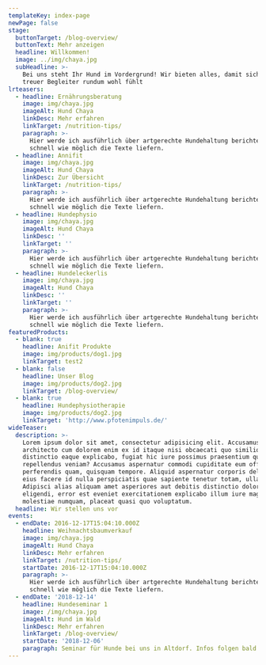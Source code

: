 ```yaml
---
templateKey: index-page
newPage: false
stage:
  buttonTarget: /blog-overview/
  buttonText: Mehr anzeigen
  headline: Willkommen!
  image: ../img/chaya.jpg
  subHeadline: >-
    Bei uns steht Ihr Hund im Vordergrund! Wir bieten alles, damit sich Ihr
    treuer Begleiter rundum wohl fühlt
lrteasers:
  - headline: Ernährungsberatung
    image: img/chaya.jpg
    imageAlt: Hund Chaya
    linkDesc: Mehr erfahren
    linkTarget: /nutrition-tips/
    paragraph: >-
      Hier werde ich ausführlich über artgerechte Hundehaltung berichten und so
      schnell wie möglich die Texte liefern.
  - headline: Annifit
    image: img/chaya.jpg
    imageAlt: Hund Chaya
    linkDesc: Zur Übersicht
    linkTarget: /nutrition-tips/
    paragraph: >-
      Hier werde ich ausführlich über artgerechte Hundehaltung berichten und so
      schnell wie möglich die Texte liefern.
  - headline: Hundephysio
    image: img/chaya.jpg
    imageAlt: Hund Chaya
    linkDesc: ''
    linkTarget: ''
    paragraph: >-
      Hier werde ich ausführlich über artgerechte Hundehaltung berichten und so
      schnell wie möglich die Texte liefern.
  - headline: Hundeleckerlis
    image: img/chaya.jpg
    imageAlt: Hund Chaya
    linkDesc: ''
    linkTarget: ''
    paragraph: >-
      Hier werde ich ausführlich über artgerechte Hundehaltung berichten und so
      schnell wie möglich die Texte liefern.
featuredProducts:
  - blank: true
    headline: Anifit Produkte
    image: img/products/dog1.jpg
    linkTarget: test2
  - blank: false
    headline: Unser Blog
    image: img/products/dog2.jpg
    linkTarget: /blog-overview/
  - blank: true
    headline: Hundephysiotherapie
    image: img/products/dog2.jpg
    linkTarget: 'http://www.pfotenimpuls.de/'
wideTeaser:
  description: >-
    Lorem ipsum dolor sit amet, consectetur adipisicing elit. Accusamus
    architecto cum dolorem enim ex id itaque nisi obcaecati quo similique! Amet
    distinctio eaque explicabo, fugiat hic iure possimus praesentium quibusdam
    repellendus veniam? Accusamus aspernatur commodi cupiditate eum officiis
    perferendis quam, quisquam tempore. Aliquid aspernatur corporis deleniti
    eius facere id nulla perspiciatis quae sapiente tenetur totam, ullam!
    Adipisci alias aliquam amet asperiores aut debitis distinctio dolor
    eligendi, error est eveniet exercitationem explicabo illum iure magnam
    molestiae numquam, placeat quasi quo voluptatum.
  headline: Wir stellen uns vor
events:
  - endDate: 2016-12-17T15:04:10.000Z
    headline: Weihnachtsbaumverkauf
    image: img/chaya.jpg
    imageAlt: Hund Chaya
    linkDesc: Mehr erfahren
    linkTarget: /nutrition-tips/
    startDate: 2016-12-17T15:04:10.000Z
    paragraph: >-
      Hier werde ich ausführlich über artgerechte Hundehaltung berichten und so
      schnell wie möglich die Texte liefern.
  - endDate: '2018-12-14'
    headline: Hundeseminar 1
    image: /img/chaya.jpg
    imageAlt: Hund im Wald
    linkDesc: Mehr erfahren
    linkTarget: /blog-overview/
    startDate: '2018-12-06'
    paragraph: Seminar für Hunde bei uns in Altdorf. Infos folgen bald
---
```


